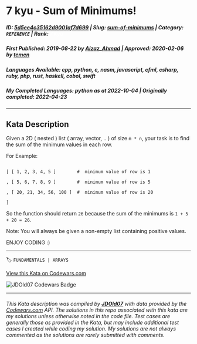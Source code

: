 # 7 kyu - Sum of Minimums!

##### **ID**: [5d5ee4c35162d9001af7d699](https://www.codewars.com/kata/5d5ee4c35162d9001af7d699) | **Slug**: [sum-of-minimums](https://www.codewars.com/kata/5d5ee4c35162d9001af7d699) | **Category**: `REFERENCE` | **Rank**: <span style="color:white">7 kyu</span>

##### **First Published**: 2019-08-22 ***by*** [Aizaz_Ahmad](https://www.codewars.com/users/Aizaz_Ahmad) | **Approved**: 2020-02-06 ***by*** [temen](https://www.codewars.com/users/temen)

##### **Languages Available**: cpp, python, c, nasm, javascript, cfml, csharp, ruby, php, rust, haskell, cobol, swift

##### **My Completed Languages**: python ***as at*** 2022-10-04 | **Originally completed**: 2022-04-23

---

## Kata Description


Given a 2D ( nested ) list ( array, vector, .. ) of size `m * n`, your task is to find the sum of the minimum values in each row.



For Example:



```text

[ [ 1, 2, 3, 4, 5 ]        #  minimum value of row is 1

, [ 5, 6, 7, 8, 9 ]        #  minimum value of row is 5

, [ 20, 21, 34, 56, 100 ]  #  minimum value of row is 20

]

```



So the function should return `26` because the sum of the minimums is `1 + 5 + 20 = 26`.



Note: You will always be given a non-empty list containing positive values.



ENJOY CODING :)

---


🏷 `FUNDAMENTALS | ARRAYS`


[View this Kata on Codewars.com](https://www.codewars.com/kata/5d5ee4c35162d9001af7d699)

![](https://www.codewars.com/users/jdold07/badges/large "JDOld07 Codewars Badge")

---

###### *This Kata description was compiled by [**JDOld07**](https://tpstech.dev) with data provided by the [Codewars.com](https://www.codewars.com) API.  The solutions in this repo associated with this kata are my solutions unless otherwise noted in the code file.  Test cases are generally those as provided in the Kata, but may include additional test cases I created while coding my solution.  My solutions are not always commented as the solutions are rarely submitted with comments.*
